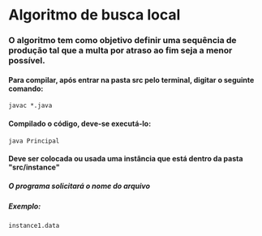 # Algoritmo de busca local

### O algoritmo tem como objetivo definir uma sequência de produção tal que a multa por atraso ao fim seja a menor possível.

#### Para compilar, após entrar na pasta src pelo terminal, digitar o seguinte comando:

```
javac *.java
```

#### Compilado o código, deve-se executá-lo:
```
java Principal
``` 
#### Deve ser colocada ou usada uma instância que está dentro da pasta "src/instance"
##### O programa solicitará o nome do arquivo
##### Exemplo:
```
instance1.data
``` 
